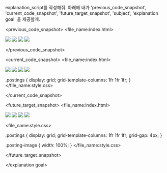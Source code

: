 explanation_script를 작성해줘. 아래에 내가 'previous_code_snapshot', 'current_code_snapshot',
'future_target_snapshot', 'subject', 'explanation goal' 을 제공할게.

<previous_code_snapshot>
<file_name:index.html>
  <div class="postings">
    <img src="./01.jpg" class="posting-image" />
    <img src="./01.jpg" class="posting-image" />
    <img src="./01.jpg" class="posting-image" />
    <img src="./01.jpg" class="posting-image" />
  </div>
</file_name:index.html>
<file_name:style.css>
</file_name:style.css>

</previous_code_snapshot>

<current_code_snapshot>
<file_name:index.html>
  <div class="postings">
    <img src="./01.jpg" class="posting-image" />
    <img src="./01.jpg" class="posting-image" />
    <img src="./01.jpg" class="posting-image" />
    <img src="./01.jpg" class="posting-image" />
  </div>
</file_name:index.html>
<file_name:style.css>

.postings {
  display: grid;
  grid-template-columns: 1fr 1fr 1fr;
}
</file_name:style.css>

</current_code_snapshot>

<future_target_snapshot>
<file_name:index.html>
  <div class="postings">
    <img src="./01.jpg" class="posting-image" />
    <img src="./01.jpg" class="posting-image" />
    <img src="./01.jpg" class="posting-image" />
    <img src="./01.jpg" class="posting-image" />
  </div>
</file_name:index.html>

<file_name:style.css>

.postings {
  display: grid;
  grid-template-columns: 1fr 1fr 1fr;
  grid-gap: 4px;
}

.posting-image {
  width: 100%;
}
</file_name:style.css>

</future_target_snapshot>

<subject>  </subject>

<explanation goal> 

</explanation goal>

<script tone>

유치원 선생님처럼 친절하고 따뜻한 말투, 초보자에게 수업을 하기 위해 기초적인 내용까지 꼼꼼히 설명하고 넘어가는 선생님같은 말투. 하나라도 더 알려주고 싶어하는 멘토의 마음가짐을 가지고 있어요. "~합니다"체가 아니라 "~해요"체를 전체 문단의 70%이상 으로 구성하는 것이 좋아요.

</script tone>